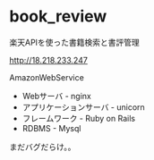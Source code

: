 # book_review

楽天APIを使った書籍検索と書評管理

http://18.218.233.247

AmazonWebService

- Webサーバ - nginx
- アプリケーションサーバ - unicorn
- フレームワーク - Ruby on Rails
- RDBMS - Mysql


まだバグだらけ。。
